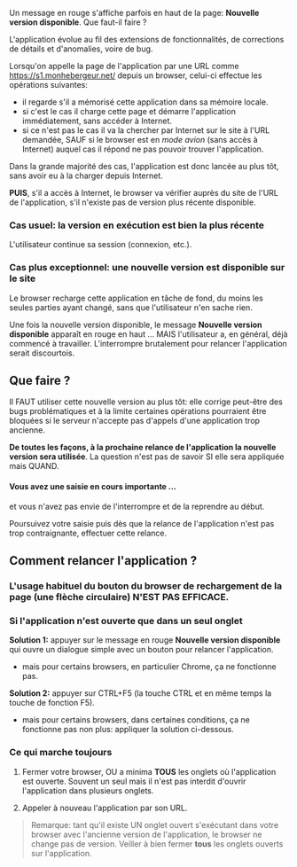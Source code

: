 Un message en rouge s'affiche parfois en haut de la page: **Nouvelle version disponible**. Que faut-il faire ?

L'application évolue au fil des extensions de fonctionnalités, de corrections de détails et d'anomalies, voire de bug.

Lorsqu'on appelle la page de l'application par une URL comme https://s1.monhebergeur.net/ depuis un browser, celui-ci effectue les opérations suivantes:
- il regarde s'il a mémorisé cette application dans sa mémoire locale.
- si c'est le cas il charge cette page et démarre l'application immédiatement, sans accéder à Internet.
- si ce n'est pas le cas il va la chercher par Internet sur le site à l'URL demandée, SAUF si le browser est en _mode avion_ (sans accès à Internet) auquel cas il répond ne pas pouvoir trouver l'application.

Dans la grande majorité des cas, l'application est donc lancée au plus tôt, sans avoir eu à la charger depuis Internet.

**PUIS**, s'il a accès à Internet, le browser va vérifier auprès du site de l'URL de l'application, s'il n'existe pas de version plus récente disponible.

### Cas usuel: la version en exécution est bien la plus récente
L'utilisateur continue sa session (connexion, etc.).

### Cas plus exceptionnel: une nouvelle version est disponible sur le site
Le browser recharge cette application en tâche de fond, du moins les seules parties ayant changé, sans que l'utilisateur n'en sache rien.

Une fois la nouvelle version disponible, le message **Nouvelle version disponible** apparaît en rouge en haut ... MAIS l'utilisateur a, en général, déjà commencé à travailler. L'interrompre brutalement pour relancer l'application serait discourtois.

## Que faire ?
Il FAUT utiliser cette nouvelle version au plus tôt: elle corrige peut-être des bugs problématiques et à la limite certaines opérations pourraient être bloquées si le serveur n'accepte pas d'appels d'une application trop ancienne.

**De toutes les façons, à la prochaine relance de l'application la nouvelle version sera utilisée**. La question n'est pas de savoir SI elle sera appliquée mais QUAND.

#### Vous avez une saisie en cours importante ...
et vous n'avez pas envie de l'interrompre et de la reprendre au début.

Poursuivez votre saisie puis dès que la relance de l'application n'est pas trop contraignante, effectuer cette relance.

## Comment relancer l'application ?

### L'usage habituel du bouton du browser de rechargement de la page (une flèche circulaire) N'EST **PAS** EFFICACE.

### Si l'application n'est ouverte que dans un seul onglet
**Solution 1:** appuyer sur le message en rouge **Nouvelle version disponible** qui ouvre un dialogue simple avec un bouton pour relancer l'application.
- mais pour certains browsers, en particulier Chrome, ça ne fonctionne pas.

**Solution 2:** appuyer sur CTRL+F5 (la touche CTRL et en même temps la touche de fonction F5).
- mais pour certains browsers, dans certaines conditions, ça ne fonctionne pas non plus: appliquer la solution ci-dessous.

### Ce qui marche toujours
1) Fermer votre browser, OU a minima **TOUS** les onglets où l'application est ouverte. Souvent un seul mais il n'est pas interdit d'ouvrir l'application dans plusieurs onglets.

2) Appeler à nouveau l'application par son URL.

> Remarque: tant qu'il existe UN onglet ouvert s'exécutant dans votre browser avec l'ancienne version de l'application, le browser ne change pas de version. Veiller à bien fermer **tous** les onglets ouverts sur l'application.
